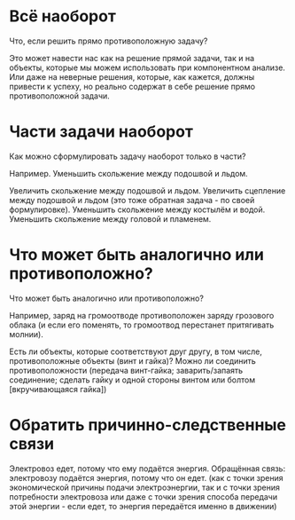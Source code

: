 ﻿# Всё наоборот

Что, если решить прямо противоположную задачу?

Это может навести нас как на решение прямой задачи, так и на объекты, которые мы можем использовать при компонентном анализе. Или даже на неверные решения, которые, как кажется, должны привести к успеху, но реально содержат в себе решение прямо противоположной задачи.


# Части задачи наоборот

Как можно сформулировать задачу наоборот только в части?

Например.
Уменьшить скольжение между подошвой и льдом.

Увеличить скольжение между подошвой и льдом.
Увеличить сцепление между подошвой и льдом (это тоже обратная задача - по своей формулировке).
Уменьшить скольжение между костылём и водой.
Уменьшить скольжение между головой и пламенем.


# Что может быть аналогично или противоположно?

Что может быть аналогично или противоположно?

Например, заряд на громоотводе противоположен заряду грозового облака (и если его поменять, то громоотвод перестанет притягивать молнии).

Есть ли объекты, которые соответствуют друг другу, в том числе, противоположные объекты (винт и гайка)?
Можно ли соединить противоположности (передача винт-гайка; заварить/запаять соединение; сделать гайку и одной стороны винтом или болтом \[вкручивающаяся гайка])


# Обратить причинно-следственные связи

Электровоз едет, потому что ему подаётся энергия.
Обращённая связь: электровозу подаётся энергия, потому что он едет. (как с точки зрения экономической причины подачи электроэнергии, так и с точки зрения потребности электровоза или даже с точки зрения способа передачи этой энергии - если едет, то энергия передаётся именно в движении)

